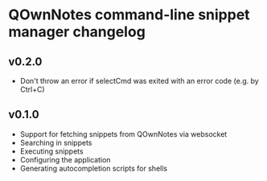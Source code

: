 # QOwnNotes command-line snippet manager changelog

## v0.2.0

- Don't throw an error if selectCmd was exited with an error code (e.g. by Ctrl+C)

## v0.1.0

- Support for fetching snippets from QOwnNotes via websocket
- Searching in snippets
- Executing snippets
- Configuring the application
- Generating autocompletion scripts for shells

